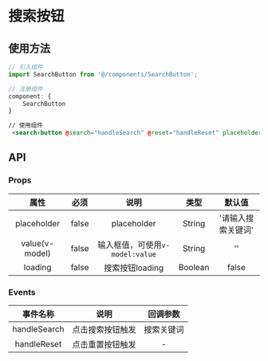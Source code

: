 # 搜索按钮
## 使用方法
```js
// 引入组件
import SearchButton from '@/components/SearchButton';
```
```js
// 注册组件
component: {
    SearchButton
}
```
```html
// 使用组件
 <search-button @search="handleSearch" @reset="handleReset" placeholder="请输入搜索关键词"/>
```

## API
### Props

属性|必须|说明|类型|默认值
:---:|:---:|:---:|:---:|:---:
placeholder|false|placeholder|String|'请输入搜索关键词'
value(v-model)|false|输入框值，可使用`v-model:value`|String|''
loading|false|搜索按钮loading|Boolean|false


### Events

事件名称|说明|回调参数
:---:|:---:|:---:
handleSearch|点击搜索按钮触发|搜索关键词
handleReset|点击重置按钮触发|-
